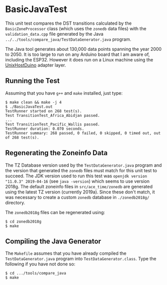 # BasicJavaTest

This unit test compares the DST transitions calculated by the
`BasicZoneProcessor` class (which uses the `zonedb` data files) with the
`validation_data.cpp` file generated by the Java
`../../tools/compare_java/TestDataGenerator.java` program.

The Java tool generates about 130,000 data points spanning the year 2000 to
2050. It is too large to run on any Arduino board that I am aware of, including
the ESP32. However it does run on a Linux machine using the
[UnixHostDuino](https://github.com/bxparks/UnixHostDuino) adapter layer.

## Running the Test

Assuming that you have `g++` and `make` installed, just type:
```
$ make clean && make -j 4
$ ./BasicJavaTest.out
TestRunner started on 268 test(s).
Test TransitionTest_Africa_Abidjan passed.
...
Test TransitionTest_Pacific_Wallis passed.
TestRunner duration: 0.070 seconds.
TestRunner summary: 268 passed, 0 failed, 0 skipped, 0 timed out, out of 268 test(s).
```

## Regenerating the Zoneinfo Data

The TZ Database version used by the `TestDataGenerator.java` program and the
version that generated the `zonedb` files must match for this unit test to
succeed. The JDK version used to run this test was `openjdk version "11.0.3"
2019-04-16` (see `java -version`) which seems to use version 2018g. The default
zoneinfo files in `src/ace_time/zonedb` are generated using the latest TZ
version (currently 2019a). Since these don't match, it was necessary to create a
custom `zonedb` database in `./zonedb2018g/` directory.

The `zonedb2018g` files can be regenerated using:
```
$ cd zonedb2018g
$ make
```

## Compiling the Java Generator

The `Makefile` assumes that you have already compiled the
`TestDataGenerator.java` program into `TestDataGenerator.class`. Type the
following if you have not done so:
```
$ cd .../tools/compare_java
$ make
